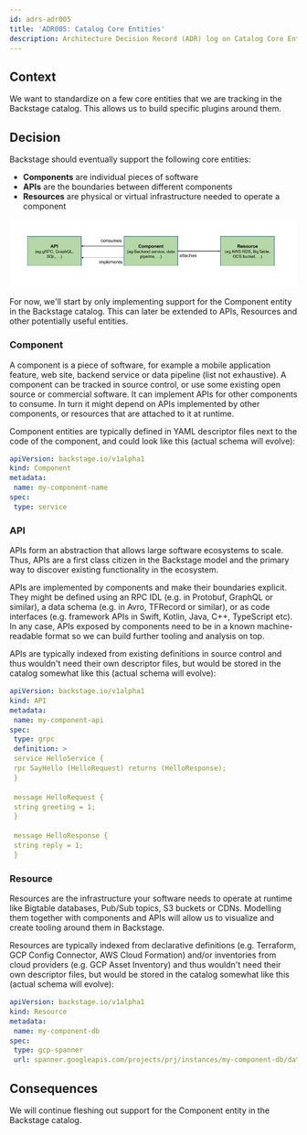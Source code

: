 ```yaml
---
id: adrs-adr005
title: 'ADR005: Catalog Core Entities'
description: Architecture Decision Record (ADR) log on Catalog Core Entities
---
```


## Context

We want to standardize on a few core entities that we are tracking in the
Backstage catalog. This allows us to build specific plugins around them.

## Decision

Backstage should eventually support the following core entities:

- **Components** are individual pieces of software
- **APIs** are the boundaries between different components
- **Resources** are physical or virtual infrastructure needed to operate a
 component

![Catalog Core Entities](../assets/architecture-decisions/catalog-core-entities.png)

For now, we'll start by only implementing support for the Component entity in
the Backstage catalog. This can later be extended to APIs, Resources and other
potentially useful entities.

### Component

A component is a piece of software, for example a mobile application feature,
web site, backend service or data pipeline (list not exhaustive). A component
can be tracked in source control, or use some existing open source or commercial
software. It can implement APIs for other components to consume. In turn it
might depend on APIs implemented by other components, or resources that are
attached to it at runtime.

Component entities are typically defined in YAML descriptor files next to the
code of the component, and could look like this (actual schema will evolve):

```yaml
apiVersion: backstage.io/v1alpha1
kind: Component
metadata:
 name: my-component-name
spec:
 type: service
```

### API

APIs form an abstraction that allows large software ecosystems to scale. Thus,
APIs are a first class citizen in the Backstage model and the primary way to
discover existing functionality in the ecosystem.

APIs are implemented by components and make their boundaries explicit. They
might be defined using an RPC IDL (e.g. in Protobuf, GraphQL or similar), a data
schema (e.g. in Avro, TFRecord or similar), or as code interfaces (e.g.
framework APIs in Swift, Kotlin, Java, C++, TypeScript etc). In any case, APIs
exposed by components need to be in a known machine-readable format so we can
build further tooling and analysis on top.

APIs are typically indexed from existing definitions in source control and thus
wouldn't need their own descriptor files, but would be stored in the catalog
somewhat like this (actual schema will evolve):

```yaml
apiVersion: backstage.io/v1alpha1
kind: API
metadata:
 name: my-component-api
spec:
 type: grpc
 definition: >
 service HelloService {
 rpc SayHello (HelloRequest) returns (HelloResponse);
 }

 message HelloRequest {
 string greeting = 1;
 }

 message HelloResponse {
 string reply = 1;
 }
```

### Resource

Resources are the infrastructure your software needs to operate at runtime like
Bigtable databases, Pub/Sub topics, S3 buckets or CDNs. Modelling them together
with components and APIs will allow us to visualize and create tooling around
them in Backstage.

Resources are typically indexed from declarative definitions (e.g. Terraform,
GCP Config Connector, AWS Cloud Formation) and/or inventories from cloud
providers (e.g. GCP Asset Inventory) and thus wouldn't need their own descriptor
files, but would be stored in the catalog somewhat like this (actual schema will
evolve):

```yaml
apiVersion: backstage.io/v1alpha1
kind: Resource
metadata:
 name: my-component-db
spec:
 type: gcp-spanner
 url: spanner.googleapis.com/projects/prj/instances/my-component-db/databases/my-db
```

## Consequences

We will continue fleshing out support for the Component entity in the Backstage
catalog.
